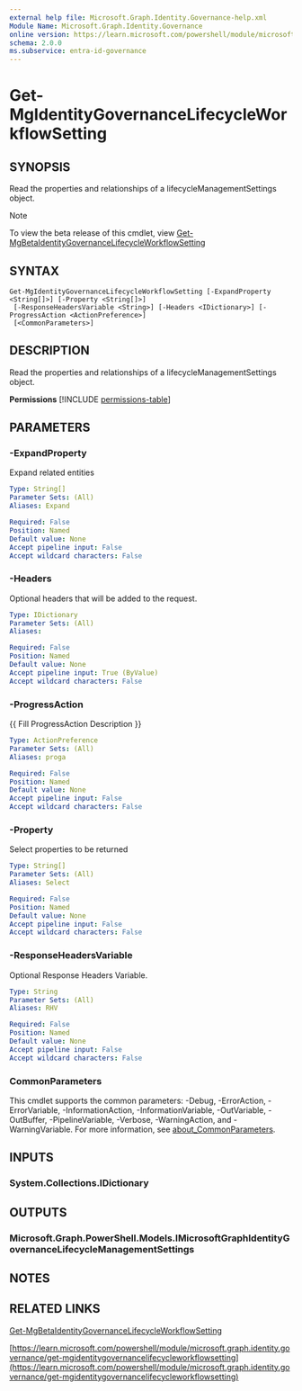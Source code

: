 ```yaml
---
external help file: Microsoft.Graph.Identity.Governance-help.xml
Module Name: Microsoft.Graph.Identity.Governance
online version: https://learn.microsoft.com/powershell/module/microsoft.graph.identity.governance/get-mgidentitygovernancelifecycleworkflowsetting
schema: 2.0.0
ms.subservice: entra-id-governance
---
```


# Get-MgIdentityGovernanceLifecycleWorkflowSetting

## SYNOPSIS
Read the properties and relationships of a lifecycleManagementSettings object.

> [!NOTE]
> To view the beta release of this cmdlet, view [Get-MgBetaIdentityGovernanceLifecycleWorkflowSetting](/powershell/module/Microsoft.Graph.Beta.Identity.Governance/Get-MgBetaIdentityGovernanceLifecycleWorkflowSetting?view=graph-powershell-beta)

## SYNTAX

```
Get-MgIdentityGovernanceLifecycleWorkflowSetting [-ExpandProperty <String[]>] [-Property <String[]>]
 [-ResponseHeadersVariable <String>] [-Headers <IDictionary>] [-ProgressAction <ActionPreference>]
 [<CommonParameters>]
```

## DESCRIPTION
Read the properties and relationships of a lifecycleManagementSettings object.

**Permissions**
[!INCLUDE [permissions-table](~/../graphref/api-reference/v1.0/includes/permissions/identitygovernance-lifecyclemanagementsettings-get-permissions.md)]

## PARAMETERS

### -ExpandProperty
Expand related entities

```yaml
Type: String[]
Parameter Sets: (All)
Aliases: Expand

Required: False
Position: Named
Default value: None
Accept pipeline input: False
Accept wildcard characters: False
```

### -Headers
Optional headers that will be added to the request.

```yaml
Type: IDictionary
Parameter Sets: (All)
Aliases:

Required: False
Position: Named
Default value: None
Accept pipeline input: True (ByValue)
Accept wildcard characters: False
```

### -ProgressAction
{{ Fill ProgressAction Description }}

```yaml
Type: ActionPreference
Parameter Sets: (All)
Aliases: proga

Required: False
Position: Named
Default value: None
Accept pipeline input: False
Accept wildcard characters: False
```

### -Property
Select properties to be returned

```yaml
Type: String[]
Parameter Sets: (All)
Aliases: Select

Required: False
Position: Named
Default value: None
Accept pipeline input: False
Accept wildcard characters: False
```

### -ResponseHeadersVariable
Optional Response Headers Variable.

```yaml
Type: String
Parameter Sets: (All)
Aliases: RHV

Required: False
Position: Named
Default value: None
Accept pipeline input: False
Accept wildcard characters: False
```

### CommonParameters
This cmdlet supports the common parameters: -Debug, -ErrorAction, -ErrorVariable, -InformationAction, -InformationVariable, -OutVariable, -OutBuffer, -PipelineVariable, -Verbose, -WarningAction, and -WarningVariable. For more information, see [about_CommonParameters](http://go.microsoft.com/fwlink/?LinkID=113216).

## INPUTS

### System.Collections.IDictionary
## OUTPUTS

### Microsoft.Graph.PowerShell.Models.IMicrosoftGraphIdentityGovernanceLifecycleManagementSettings
## NOTES

## RELATED LINKS
[Get-MgBetaIdentityGovernanceLifecycleWorkflowSetting](/powershell/module/Microsoft.Graph.Beta.Identity.Governance/Get-MgBetaIdentityGovernanceLifecycleWorkflowSetting?view=graph-powershell-beta)

[https://learn.microsoft.com/powershell/module/microsoft.graph.identity.governance/get-mgidentitygovernancelifecycleworkflowsetting](https://learn.microsoft.com/powershell/module/microsoft.graph.identity.governance/get-mgidentitygovernancelifecycleworkflowsetting)





